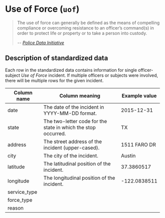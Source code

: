 # Use of Force (`uof`)

> The use of force can generally be defined as the means of compelling
> compliance or overcoming resistance to an officer’s command(s) in
> order to protect life or property or to take a person into custody.
>
> *-- [Police Data Initiative](https://www.policedatainitiative.org/datasets/use-of-force/)*

## Description of standardized data

Each row in the standardized data contains information for single
officer-subject *Use of Force* incident. If multiple officers or subjects were
involved, there will be multiple rows for the given incident.

| Column name  | Column meaning                                                | Example value |
|--------------|---------------------------------------------------------------|---------------|
| date         | The date of the incident in YYYY-MM-DD format.                | 2015-12-31    |
| state        | The two-letter code for the state in which the stop occurred. | TX            |
| address      | The street address of the incident (upper-cased).             | 1511 FARO DR  |
| city         | The city of the incident.                                     | Austin        |
| latitude     | The latitudinal position of the incident.                     | 37.3860517    |
| longitude    | The longitudinal position of the incident.                    | -122.0838511  |
| service_type |                                                               |               |
| force_type   |                                                               |               |
| reason       |                                                               |               |
